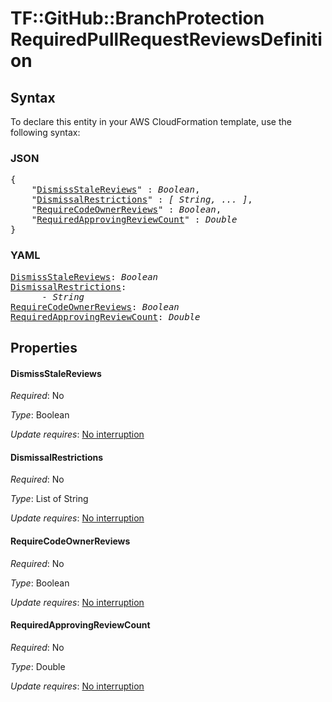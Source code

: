 # TF::GitHub::BranchProtection RequiredPullRequestReviewsDefinition

## Syntax

To declare this entity in your AWS CloudFormation template, use the following syntax:

### JSON

<pre>
{
    "<a href="#dismissstalereviews" title="DismissStaleReviews">DismissStaleReviews</a>" : <i>Boolean</i>,
    "<a href="#dismissalrestrictions" title="DismissalRestrictions">DismissalRestrictions</a>" : <i>[ String, ... ]</i>,
    "<a href="#requirecodeownerreviews" title="RequireCodeOwnerReviews">RequireCodeOwnerReviews</a>" : <i>Boolean</i>,
    "<a href="#requiredapprovingreviewcount" title="RequiredApprovingReviewCount">RequiredApprovingReviewCount</a>" : <i>Double</i>
}
</pre>

### YAML

<pre>
<a href="#dismissstalereviews" title="DismissStaleReviews">DismissStaleReviews</a>: <i>Boolean</i>
<a href="#dismissalrestrictions" title="DismissalRestrictions">DismissalRestrictions</a>: <i>
      - String</i>
<a href="#requirecodeownerreviews" title="RequireCodeOwnerReviews">RequireCodeOwnerReviews</a>: <i>Boolean</i>
<a href="#requiredapprovingreviewcount" title="RequiredApprovingReviewCount">RequiredApprovingReviewCount</a>: <i>Double</i>
</pre>

## Properties

#### DismissStaleReviews

_Required_: No

_Type_: Boolean

_Update requires_: [No interruption](https://docs.aws.amazon.com/AWSCloudFormation/latest/UserGuide/using-cfn-updating-stacks-update-behaviors.html#update-no-interrupt)

#### DismissalRestrictions

_Required_: No

_Type_: List of String

_Update requires_: [No interruption](https://docs.aws.amazon.com/AWSCloudFormation/latest/UserGuide/using-cfn-updating-stacks-update-behaviors.html#update-no-interrupt)

#### RequireCodeOwnerReviews

_Required_: No

_Type_: Boolean

_Update requires_: [No interruption](https://docs.aws.amazon.com/AWSCloudFormation/latest/UserGuide/using-cfn-updating-stacks-update-behaviors.html#update-no-interrupt)

#### RequiredApprovingReviewCount

_Required_: No

_Type_: Double

_Update requires_: [No interruption](https://docs.aws.amazon.com/AWSCloudFormation/latest/UserGuide/using-cfn-updating-stacks-update-behaviors.html#update-no-interrupt)

